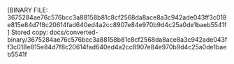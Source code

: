 [BINARY FILE: 3675284ae76c576bcc3a88158b81c8cf2568da8ace8a3c942ade043ff3c018e815e84d7f8c20614fad640ed4a2cc8907e84e970b9d4c25a0de1baeb5541f]
Stored copy: docs/converted-binary/3675284ae76c576bcc3a88158b81c8cf2568da8ace8a3c942ade043ff3c018e815e84d7f8c20614fad640ed4a2cc8907e84e970b9d4c25a0de1baeb5541f
